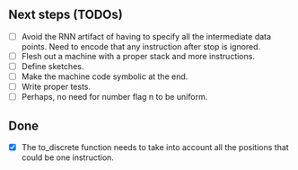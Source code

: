 Next steps (TODOs)
----------

- [ ] Avoid the RNN artifact of having to specify all the intermediate data points.
      Need to encode that any instruction after stop is ignored.
- [ ] Flesh out a machine with a proper stack and more instructions.
- [ ] Define sketches.
- [ ] Make the machine code symbolic at the end.
- [ ] Write proper tests.
- [ ] Perhaps, no need for number flag n to be uniform.

## Done

- [x] The to_discrete function needs to take into account all the positions that could be one instruction.

